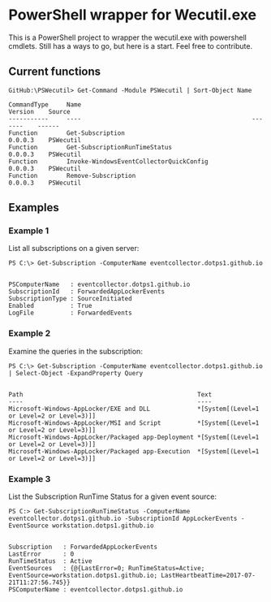 # PowerShell wrapper for Wecutil.exe
This is a PowerShell project to wrapper the wecutil.exe with powershell cmdlets.  Still has a ways to go, but here is a start.  Feel free to contribute.

## Current functions

```
GitHub:\PSWecutil> Get-Command -Module PSWecutil | Sort-Object Name

CommandType     Name                                               Version    Source
-----------     ----                                               -------    ------
Function        Get-Subscription                                   0.0.0.3    PSWecutil
Function        Get-SubscriptionRunTimeStatus                      0.0.0.3    PSWecutil
Function        Invoke-WindowsEventCollectorQuickConfig            0.0.0.3    PSWecutil
Function        Remove-Subscription                                0.0.0.3    PSWecutil
```

## Examples

### Example 1
List all subscriptions on a given server:

```
PS C:\> Get-Subscription -ComputerName eventcollector.dotps1.github.io


PSComputerName   : eventcollector.dotps1.github.io
SubscriptionId   : ForwardedAppLockerEvents
SubscriptionType : SourceInitiated
Enabled          : True
LogFile          : ForwardedEvents
```

### Example 2
Examine the queries in the subscription:

```
PS C:\> Get-Subscription -ComputerName eventcollector.dotps1.github.io | Select-Object -ExpandProperty Query


Path                                                Text
----                                                ----
Microsoft-Windows-AppLocker/EXE and DLL             *[System[(Level=1  or Level=2 or Level=3)]]
Microsoft-Windows-AppLocker/MSI and Script          *[System[(Level=1  or Level=2 or Level=3)]]
Microsoft-Windows-AppLocker/Packaged app-Deployment *[System[(Level=1  or Level=2 or Level=3)]]
Microsoft-Windows-AppLocker/Packaged app-Execution  *[System[(Level=1  or Level=2 or Level=3)]]
```

### Example 3
List the Subscription RunTime Status for a given event source:

```
PS C:> Get-SubscriptionRunTimeStatus -ComputerName eventcollector.dotps1.github.io -SubscriptionId AppLockerEvents -EventSource workstation.dotps1.github.io


Subscription   : ForwardedAppLockerEvents
LastError      : 0
RunTimeStatus  : Active
EventSources   : {@{LastError=0; RunTimeStatus=Active; EventSource=workstation.dotps1.github.io; LastHeartbeatTime=2017-07-21T11:27:56.745}}
PSComputerName : eventcollector.dotps1.github.io
```
